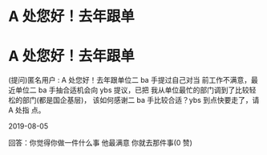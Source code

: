 # A 处您好！去年跟单

# A 处您好！去年跟单

(提问)匿名用户 : A 处您好！去年跟单位二 ba 手提过自己对当 前工作不满意，最近单位二 ba 手抽合适机会向 ybs 提议，已把 我从单位最忙的部门调到了比较轻松的部门(都是国企基层)， 该如何感谢二 ba 手比较合适？ybs 到点快要走了，请 A 处指 点。

2019-08-05

回答：你觉得你做一件什么事 他最满意 你就去那件事(0 赞)